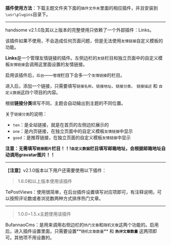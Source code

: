**插件使用方法**：下载主题文件夹下面的`插件文件夹`里面的相应插件，并且安装到`\usr\plugins`目录下。

---

handsome v2.1.0及其以上版本的完整使用只依赖了一个外部插件：Links。

该插件如果不使用，不会造成任何页面问题，但是无法使用`友情链接`自定义模板的功能。

**Links**是一个管理友情链接的插件。左侧边栏的`友链`栏目和独立页面中的自定义模板`友情链接`会调用这里面设置的友情链接。

启用该插件后，`后台`——`管理`栏目下会多一个`友情链接`的栏目。

进入后，添加一个链接，只需要填写`链接名称`、`链接地址`、`链接分类`、 `链接描述` 和 `自定义数据`这四个项目的内容。

根据**链接分类**填写不同，主题会自动输出到主题的不同位置。

关于`链接分类`的说明：
* `ten`：是全站链接，就是在首页的左侧边栏展示的
* `one`：是内页链接，在独立页面中的自定义模板`友情链接`中显示
* `good`：是推荐链接，在独立页面的自定义模板`友情链接`中显示


**注意：无需填写`链接图片`栏目！！!`自定义数据`栏目填写邮箱地址，会根据邮箱地址自动调用gravatar图片！！**

---

【**注意**】v2.1.0版本以下用户还需要使用以下插件：

> 1.6.0和以上版本使用该插件

TePostViews：使用很简单，在后台插件设置填写对应项即可，有注释说明，可以按照评论数或者浏览数两种方式排序热门文章。

---

> 1.0.0~1.5.x主题使用该插件

BufannaoCms：是用来调用右侧边栏的`热门文章`和`随机文章`这两个功能的。启用后，进入插件设置里面，只需要设置**`随机文章数量`** 和 **`热评文章数量`** 这两项即可。其他项不用设置的。
